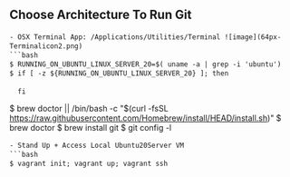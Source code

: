 ## Choose Architecture To Run Git










    - OSX Terminal App: /Applications/Utilities/Terminal ![image](64px-Terminalicon2.png)
    ```bash
    $ RUNNING_ON_UBUNTU_LINUX_SERVER_20=$( uname -a | grep -i 'ubuntu')
    $ if [ -z ${RUNNING_ON_UBUNTU_LINUX_SERVER_20} ]; then 

      fi
  $ brew doctor || /bin/bash -c "$(curl -fsSL https://raw.githubusercontent.com/Homebrew/install/HEAD/install.sh)"
  $ brew doctor
  $ brew install git
  $ git config -l
  ```
  - Stand Up + Access Local Ubuntu20Server VM
  ```bash
  $ vagrant init; vagrant up; vagrant ssh
  
  ```

